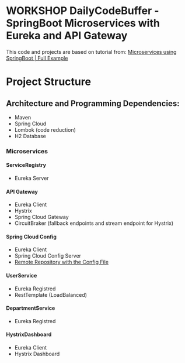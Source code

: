 # WORKSHOP DailyCodeBuffer - SpringBoot Microservices with Eureka and API Gateway

This code and projects are based on tutorial from: [Microservices using SpringBoot | Full Example](https://youtu.be/BnknNTN8icw)

# Project Structure

## Architecture and Programming Dependencies:
- Maven
- Spring Cloud
- Lombok (code reduction)
- H2 Database

### Microservices

#### ServiceRegistry
- Eureka Server

#### API Gateway
- Eureka Client
- Hystrix
- Spring Cloud Gateway
- CircuitBraker (fallback endpoints and stream endpoint for Hystrix)

#### Spring Cloud Config
- Eureka Client
- Spring Cloud Config Server
- [Remote Repository with the Config File](https://github.com/devwdougherty/config-server-dailycodebuffer-workshop)

#### UserService
- Eureka Registred
- RestTemplate (LoadBalanced)

#### DepartmentService
- Eureka Registred

#### HystrixDashboard
- Eureka Client
- Hystrix Dashboard

